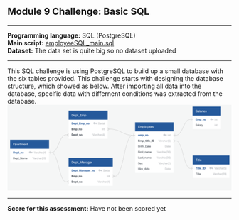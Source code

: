 ## Module 9 Challenge: Basic SQL
---

<b>Programming language:</b> SQL (PostgreSQL) <br />
<b>Main script:</b> [employeeSQL_main.sql](https://github.com/wingylui/SQL-challenge/blob/main/EmployeeSQL/employeeSQL_main.sql) <br />
<b>Dataset:</b> The data set is quite big so no dataset uploaded 

---

This SQL challenge is using PostgreSQL to build up a small database with the six tables provided. This challenge starts with designing the database structure, which showed as below. After importing all data into the database, specific data with differnent conditions was extracted from the database.<br />
![Entity Relationship Diagram](https://github.com/wingylui/SQL-challenge/blob/main/EmployeeSQL/Entity_Relationship_Diagram_for_employeeSQL.png)

---
<b>Score for this assessment:</b> Have not been scored yet<br />
